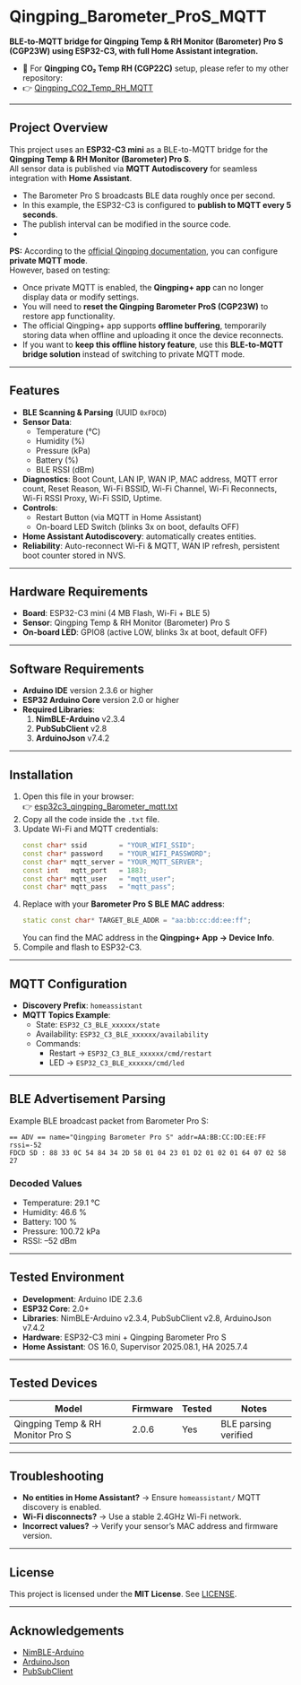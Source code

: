 # Qingping_Barometer_ProS_MQTT

**BLE-to-MQTT bridge for Qingping Temp & RH Monitor (Barometer) Pro S (CGP23W) using ESP32-C3, with full Home Assistant integration.**

- 📌 For **Qingping CO₂ Temp RH (CGP22C)** setup, please refer to my other repository:  
- 👉 [Qingping_CO2_Temp_RH_MQTT](https://github.com/markhsieh2020/Qingping_CO2_Temp_RH_MQTT)  

---

## Project Overview
This project uses an **ESP32-C3 mini** as a BLE-to-MQTT bridge for the **Qingping Temp & RH Monitor (Barometer) Pro S**.  
All sensor data is published via **MQTT Autodiscovery** for seamless integration with **Home Assistant**.

- The Barometer Pro S broadcasts BLE data roughly once per second.  
- In this example, the ESP32-C3 is configured to **publish to MQTT every 5 seconds**.  
- The publish interval can be modified in the source code.
- 
**PS:** According to the [official Qingping documentation](https://developer.qingping.co/), you can configure **private MQTT mode**.  
However, based on testing:  
- Once private MQTT is enabled, the **Qingping+ app** can no longer display data or modify settings.  
- You will need to **reset the Qingping Barometer ProS (CGP23W)** to restore app functionality.  
- The official Qingping+ app supports **offline buffering**, temporarily storing data when offline and uploading it once the device reconnects.  
- If you want to **keep this offline history feature**, use this **BLE-to-MQTT bridge solution** instead of switching to private MQTT mode.  
---

## Features
- **BLE Scanning & Parsing** (UUID `0xFDCD`)  
- **Sensor Data**:  
  - Temperature (°C)  
  - Humidity (%)  
  - Pressure (kPa)  
  - Battery (%)  
  - BLE RSSI (dBm)  
- **Diagnostics**: Boot Count, LAN IP, WAN IP, MAC address, MQTT error count, Reset Reason, Wi-Fi BSSID, Wi-Fi Channel, Wi-Fi Reconnects, Wi-Fi RSSI Proxy, Wi-Fi SSID, Uptime.  
- **Controls**:  
  - Restart Button (via MQTT in Home Assistant)  
  - On-board LED Switch (blinks 3x on boot, defaults OFF)  
- **Home Assistant Autodiscovery**: automatically creates entities.  
- **Reliability**: Auto-reconnect Wi-Fi & MQTT, WAN IP refresh, persistent boot counter stored in NVS.  

---

## Hardware Requirements
- **Board**: ESP32-C3 mini (4 MB Flash, Wi-Fi + BLE 5)  
- **Sensor**: Qingping Temp & RH Monitor (Barometer) Pro S  
- **On-board LED**: GPIO8 (active LOW, blinks 3x at boot, default OFF)  

---

## Software Requirements
- **Arduino IDE** version 2.3.6 or higher  
- **ESP32 Arduino Core** version 2.0 or higher  
- **Required Libraries**:  
  1. **NimBLE-Arduino** v2.3.4  
  2. **PubSubClient** v2.8  
  3. **ArduinoJson** v7.4.2  

---

## Installation
1. Open this file in your browser:  
   👉 [esp32c3_qingping_Barometer_mqtt.txt](https://github.com/markhsieh2020/Qingping_Barometer_Pro_CGP23W_MQTT/blob/main/esp32c3_qingping_Barometer_mqtt.txt)  
2. Copy all the code inside the `.txt` file.  
3. Update Wi-Fi and MQTT credentials:  
   ```cpp
   const char* ssid        = "YOUR_WIFI_SSID";
   const char* password    = "YOUR_WIFI_PASSWORD";
   const char* mqtt_server = "YOUR_MQTT_SERVER";
   const int   mqtt_port   = 1883;
   const char* mqtt_user   = "mqtt_user";
   const char* mqtt_pass   = "mqtt_pass";
   ```
4. Replace with your **Barometer Pro S BLE MAC address**:  
   ```cpp
   static const char* TARGET_BLE_ADDR = "aa:bb:cc:dd:ee:ff";
   ```
   You can find the MAC address in the **Qingping+ App → Device Info**.  
5. Compile and flash to ESP32-C3.  

---

## MQTT Configuration
- **Discovery Prefix**: `homeassistant`  
- **MQTT Topics Example**:  
  - State: `ESP32_C3_BLE_xxxxxx/state`  
  - Availability: `ESP32_C3_BLE_xxxxxx/availability`  
  - Commands:  
    - Restart → `ESP32_C3_BLE_xxxxxx/cmd/restart`  
    - LED → `ESP32_C3_BLE_xxxxxx/cmd/led`  

---

## BLE Advertisement Parsing
Example BLE broadcast packet from Barometer Pro S:  

```
== ADV == name="Qingping Barometer Pro S" addr=AA:BB:CC:DD:EE:FF rssi=-52
FDCD SD : 88 33 0C 54 84 34 2D 58 01 04 23 01 D2 01 02 01 64 07 02 58 27
```

### Decoded Values
- Temperature: 29.1 °C  
- Humidity: 46.6 %  
- Battery: 100 %  
- Pressure: 100.72 kPa  
- RSSI: –52 dBm  

---

## Tested Environment
- **Development**: Arduino IDE 2.3.6  
- **ESP32 Core**: 2.0+  
- **Libraries**: NimBLE-Arduino v2.3.4, PubSubClient v2.8, ArduinoJson v7.4.2  
- **Hardware**: ESP32-C3 mini + Qingping Barometer Pro S  
- **Home Assistant**: OS 16.0, Supervisor 2025.08.1, HA 2025.7.4  

---

## Tested Devices

| Model                                | Firmware | Tested | Notes                |
|--------------------------------------|----------|--------|----------------------|
| Qingping Temp & RH Monitor Pro S     | 2.0.6   | Yes    | BLE parsing verified |

---

## Troubleshooting
- **No entities in Home Assistant?** → Ensure `homeassistant/` MQTT discovery is enabled.  
- **Wi-Fi disconnects?** → Use a stable 2.4GHz Wi-Fi network.  
- **Incorrect values?** → Verify your sensor’s MAC address and firmware version.  

---

## License
This project is licensed under the **MIT License**. See [LICENSE](LICENSE).  

---

## Acknowledgements
- [NimBLE-Arduino](https://github.com/h2zero/NimBLE-Arduino)  
- [ArduinoJson](https://arduinojson.org/)  
- [PubSubClient](https://pubsubclient.knolleary.net/)  
